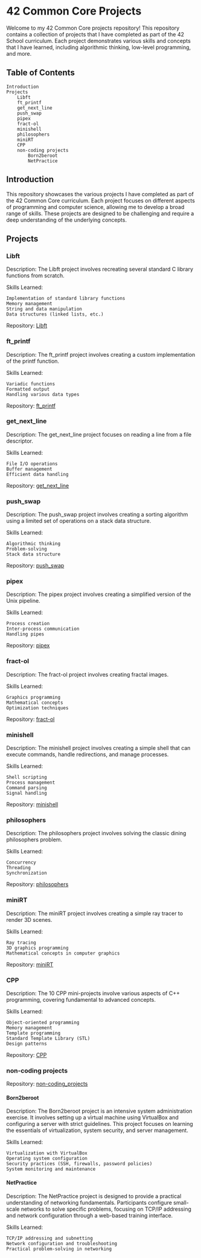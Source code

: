 # 42 Common Core Projects

Welcome to my 42 Common Core projects repository! This repository contains a collection of projects that I have completed as part of the 42 School curriculum. Each project demonstrates various skills and concepts that I have learned, including algorithmic thinking, low-level programming, and more.


## Table of Contents

    Introduction
    Projects
        Libft
        ft_printf
        get_next_line
        push_swap
        pipex
        fract-ol
        minishell
        philosophers
        miniRT
        CPP
        non-coding projects
            Born2beroot
            NetPractice


## Introduction

This repository showcases the various projects I have completed as part of the 42 Common Core curriculum. Each project focuses on different aspects of programming and computer science, allowing me to develop a broad range of skills. These projects are designed to be challenging and require a deep understanding of the underlying concepts.


## Projects

### Libft

Description: The Libft project involves recreating several standard C library functions from scratch.

Skills Learned:

    Implementation of standard library functions
    Memory management
    String and data manipulation
    Data structures (linked lists, etc.)

Repository: [Libft](Common_Core/Libft)


### ft_printf

Description: The ft_printf project involves creating a custom implementation of the printf function.

Skills Learned:

    Variadic functions
    Formatted output
    Handling various data types

Repository: [ft_printf](Common_Core/ft_printf)


### get_next_line

Description: The get_next_line project focuses on reading a line from a file descriptor.

Skills Learned:

    File I/O operations
    Buffer management
    Efficient data handling

Repository: [get_next_line](Common_Core/get_next_line)


### push_swap

Description: The push_swap project involves creating a sorting algorithm using a limited set of operations on a stack data structure.

Skills Learned:

    Algorithmic thinking
    Problem-solving
    Stack data structure

Repository: [push_swap](Common_Core/push_swap)


### pipex

Description: The pipex project involves creating a simplified version of the Unix pipeline.

Skills Learned:

    Process creation
    Inter-process communication
    Handling pipes

Repository: [pipex](Common_Core/pipex)


### fract-ol

Description: The fract-ol project involves creating fractal images.

Skills Learned:

    Graphics programming
    Mathematical concepts
    Optimization techniques

Repository: [fract-ol](Common_Core/fract-ol)


### minishell

Description: The minishell project involves creating a simple shell that can execute commands, handle redirections, and manage processes.

Skills Learned:

    Shell scripting
    Process management
    Command parsing
    Signal handling

Repository: [minishell](https://github.com/MarSonyTM/MINISHELL)


### philosophers

Description: The philosophers project involves solving the classic dining philosophers problem.

Skills Learned:

    Concurrency
    Threading
    Synchronization

Repository: [philosophers](Common_Core/philosophers)


### miniRT

Description: The miniRT project involves creating a simple ray tracer to render 3D scenes.

Skills Learned:

    Ray tracing
    3D graphics programming
    Mathematical concepts in computer graphics

Repository: [miniRT](https://github.com/cmoerl/miniRT)


### CPP

Description: The 10 CPP mini-projects involve various aspects of C++ programming, covering fundamental to advanced concepts.

Skills Learned:

    Object-oriented programming
    Memory management
    Template programming
    Standard Template Library (STL)
    Design patterns

Repository: [CPP](Common_Core/CPP)


### non-coding projects

Repository: [non-coding_projects](Common_Core/non-coding_projects)

#### Born2beroot

Description: The Born2beroot project is an intensive system administration exercise. It involves setting up a virtual machine using VirtualBox and configuring a server with strict guidelines. This project focuses on learning the essentials of virtualization, system security, and server management.

Skills Learned:

    Virtualization with VirtualBox
    Operating system configuration
    Security practices (SSH, firewalls, password policies)
    System monitoring and maintenance

#### NetPractice

Description: The NetPractice project is designed to provide a practical understanding of networking fundamentals. Participants configure small-scale networks to solve specific problems, focusing on TCP/IP addressing and network configuration through a web-based training interface.

Skills Learned:

    TCP/IP addressing and subnetting
    Network configuration and troubleshooting
    Practical problem-solving in networking
